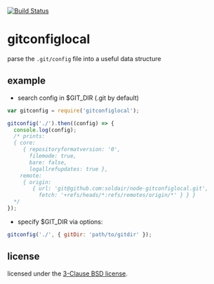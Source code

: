 [![Build Status](https://travis-ci.org/soldair/node-gitconfiglocal.svg?branch=master)](https://travis-ci.org/soldair/node-gitconfiglocal)

# gitconfiglocal

parse the `.git/config` file into a useful data structure

## example

- search config in $GIT_DIR (.git by default)

```js
var gitconfig = require('gitconfiglocal');

gitconfig('./').then((config) => {
  console.log(config);
  /* prints:
  { core:
     { repositoryformatversion: '0',
       filemode: true,
       bare: false,
       logallrefupdates: true },
    remote:
     { origin:
        { url: 'git@github.com:soldair/node-gitconfiglocal.git',
          fetch: '+refs/heads/*:refs/remotes/origin/*' } } }
  */
});
```

- specify $GIT_DIR via options:

```js
gitconfig('./', { gitDir: 'path/to/gitdir' });
```

## license

licensed under the [3-Clause BSD license](./LICENSE).
